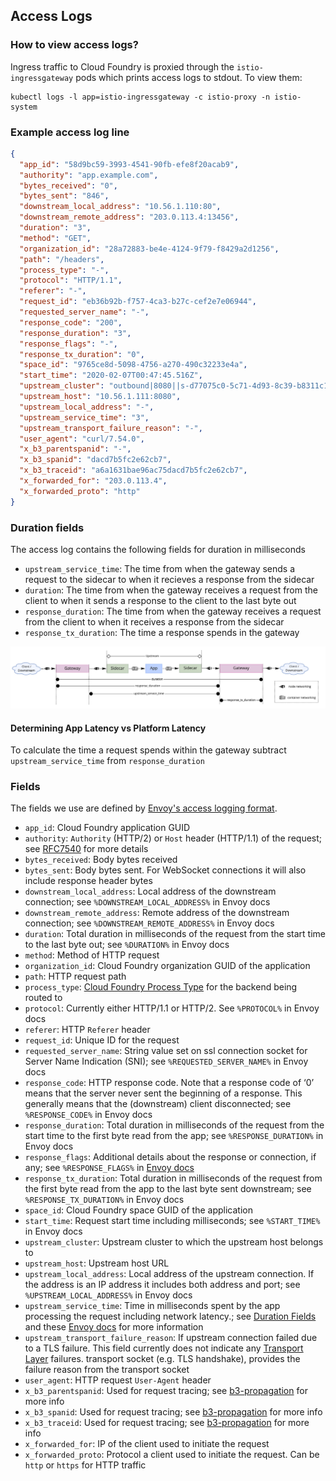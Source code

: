 ## Access Logs

### How to view access logs?

Ingress traffic to Cloud Foundry is proxied through the `istio-ingressgateway`
pods which prints access logs to stdout. To view them:

```
kubectl logs -l app=istio-ingressgateway -c istio-proxy -n istio-system
```

### Example access log line

```json
{
  "app_id": "58d9bc59-3993-4541-90fb-efe8f20acab9",
  "authority": "app.example.com",
  "bytes_received": "0",
  "bytes_sent": "846",
  "downstream_local_address": "10.56.1.110:80",
  "downstream_remote_address": "203.0.113.4:13456",
  "duration": "3",
  "method": "GET",
  "organization_id": "28a72883-be4e-4124-9f79-f8429a2d1256",
  "path": "/headers",
  "process_type": "-",
  "protocol": "HTTP/1.1",
  "referer": "-",
  "request_id": "eb36b92b-f757-4ca3-b27c-cef2e7e06944",
  "requested_server_name": "-",
  "response_code": "200",
  "response_duration": "3",
  "response_flags": "-",
  "response_tx_duration": "0",
  "space_id": "9765ce8d-5098-4756-a270-490c32233e4a",
  "start_time": "2020-02-07T00:47:45.516Z",
  "upstream_cluster": "outbound|8080||s-d77075c0-5c71-4d93-8c39-b8311c19be5d.cf-apps.svc.cluster.local",
  "upstream_host": "10.56.1.111:8080",
  "upstream_local_address": "-",
  "upstream_service_time": "3",
  "upstream_transport_failure_reason": "-",
  "user_agent": "curl/7.54.0",
  "x_b3_parentspanid": "-",
  "x_b3_spanid": "dacd7b5fc2e62cb7",
  "x_b3_traceid": "a6a1631bae96ac75dacd7b5fc2e62cb7",
  "x_forwarded_for": "203.0.113.4",
  "x_forwarded_proto": "http"
}
```

### Duration fields

The access log contains the following fields for duration in milliseconds

- `upstream_service_time`: The time from when the gateway sends a request to the sidecar to when it recieves a response from the sidecar
- `duration`: The time from when the gateway receives a request from the client to when it sends a response to the client
  to the last byte out
- `response_duration`: The time from when the gateway receives a request from the client to when it receives a response from the sidecar
- `response_tx_duration`: The time a response spends in the gateway

![](assets/duration-fields.jpg)

#### Determining App Latency vs Platform Latency
To calculate the time a request spends within the gateway subtract `upstream_service_time` from `response_duration`

### Fields

The fields we use are defined by [Envoy's access logging
format](https://www.envoyproxy.io/docs/envoy/latest/configuration/observability/access_log/usage).

* `app_id`: Cloud Foundry application GUID
* `authority`: `Authority` (HTTP/2) or `Host` header (HTTP/1.1) of the request;
  see [RFC7540](https://tools.ietf.org/html/rfc7540#section-8.1.2.3) for more
  details
* `bytes_received`: Body bytes received
* `bytes_sent`: Body bytes sent. For WebSocket connections it will also include
  response header bytes
* `downstream_local_address`: Local address of the downstream connection; see
  `%DOWNSTREAM_LOCAL_ADDRESS%` in Envoy docs
* `downstream_remote_address`: Remote address of the downstream connection; see
  `%DOWNSTREAM_REMOTE_ADDRESS%` in Envoy docs
* `duration`: Total duration in milliseconds of the request from the start time
  to the last byte out; see `%DURATION%` in Envoy docs
* `method`: Method of HTTP request
* `organization_id`:  Cloud Foundry organization GUID of the application
* `path`: HTTP request path
* `process_type`: [Cloud Foundry Process
  Type](https://v3-apidocs.cloudfoundry.org/version/3.80.0/index.html#processes)
  for the backend being routed to
* `protocol`: Currently either HTTP/1.1 or HTTP/2. See `%PROTOCOL%` in Envoy
  docs
* `referer`: HTTP `Referer` header
* `request_id`: Unique ID for the request
* `requested_server_name`: String value set on ssl connection socket for Server
  Name Indication (SNI); see `%REQUESTED_SERVER_NAME%` in Envoy docs
* `response_code`: HTTP response code. Note that a response code of ‘0’ means
  that the server never sent the beginning of a response. This generally means
  that the (downstream) client disconnected; see `%RESPONSE_CODE%` in Envoy docs
* `response_duration`: Total duration in milliseconds of the request from the
  start time to the first byte read from the app; see `%RESPONSE_DURATION%`
  in Envoy docs
* `response_flags`: Additional details about the response or connection, if any;
  see `%RESPONSE_FLAGS%` in [Envoy docs](https://www.envoyproxy.io/docs/envoy/latest/configuration/observability/access_log/usage)
* `response_tx_duration`: Total duration in milliseconds of the request from the
  first byte read from the app to the last byte sent downstream; see
  `%RESPONSE_TX_DURATION%` in Envoy docs
* `space_id`: Cloud Foundry space GUID of the application
* `start_time`: Request start time including milliseconds; see `%START_TIME%` in Envoy docs
* `upstream_cluster`: Upstream cluster to which the upstream host belongs to
* `upstream_host`: Upstream host URL
* `upstream_local_address`: Local address of the upstream connection. If the
  address is an IP address it includes both address and port; see
  `%UPSTREAM_LOCAL_ADDRESS%` in Envoy docs
* `upstream_service_time`: Time in milliseconds spent by the app processing
  the request including network latency.; see [Duration Fields](#duration-fields) and these [Envoy
  docs](https://www.envoyproxy.io/docs/envoy/latest/configuration/http/http_filters/router_filter#x-envoy-upstream-service-time)
  for more information
* `upstream_transport_failure_reason`: If upstream connection failed due to a TLS failure. This field currently does not indicate any [Transport Layer](https://osi-model.com/transport-layer/) failures. 
  transport socket (e.g. TLS handshake), provides the failure reason from the
  transport socket
* `user_agent`: HTTP request `User-Agent` header
* `x_b3_parentspanid`: Used for request tracing; see
  [b3-propagation](https://github.com/openzipkin/b3-propagation) for more info
* `x_b3_spanid`: Used for request tracing; see
  [b3-propagation](https://github.com/openzipkin/b3-propagation) for more info
* `x_b3_traceid`: Used for request tracing; see
  [b3-propagation](https://github.com/openzipkin/b3-propagation) for more info
* `x_forwarded_for`: IP of the client used to initiate the request
* `x_forwarded_proto`: Protocol a client used to initiate the request. Can be
  `http` or `https` for HTTP traffic
